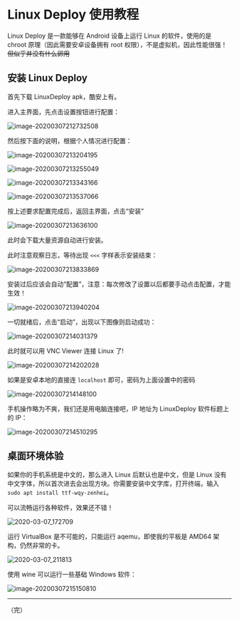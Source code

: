 # Linux Deploy 使用教程

Linux Deploy 是一款能够在 Android 设备上运行 Linux 的软件，使用的是 chroot 原理（因此需要安卓设备拥有 root 权限），不是虚拟机，因此性能很强！~~但似乎并没有什么卵用~~

## 安装 Linux Deploy

首先下载 LinuxDeploy apk，酷安上有。

进入主界面，先点击设置按钮进行配置：

![image-20200307212732508](./linux-deploy-tutorial.assets/image-20200307212732508.png)

然后按下面的说明，根据个人情况进行配置：

![image-20200307213204195](./linux-deploy-tutorial.assets/image-20200307213204195.png)

![image-20200307213255049](./linux-deploy-tutorial.assets/image-20200307213255049.png)

![image-20200307213343166](./linux-deploy-tutorial.assets/image-20200307213343166.png)

![image-20200307213537066](./linux-deploy-tutorial.assets/image-20200307213537066.png)

按上述要求配置完成后，返回主界面，点击“安装”

![image-20200307213636100](./linux-deploy-tutorial.assets/image-20200307213636100.png)

此时会下载大量资源自动进行安装。

此时注意观察日志，等待出现 `<<<` 字样表示安装结束：

![image-20200307213833869](./linux-deploy-tutorial.assets/image-20200307213833869.png)

安装过后应该会自动“配置”，注意：每次修改了设置以后都要手动点击配置，才能生效！

![image-20200307213940204](./linux-deploy-tutorial.assets/image-20200307213940204.png)

一切就绪后，点击“启动”，出现以下图像则启动成功：

![image-20200307214031379](./linux-deploy-tutorial.assets/image-20200307214031379.png)

此时就可以用 VNC Viewer 连接 Linux 了!

![image-20200307214202028](./linux-deploy-tutorial.assets/image-20200307214202028.png)

如果是安卓本地的直接连 `localhost` 即可，密码为上面设置中的密码

![image-20200307214148100](./linux-deploy-tutorial.assets/image-20200307214148100.png)

手机操作略为不爽，我们还是用电脑连接吧，IP 地址为 LinuxDeploy 软件标题上的 IP：

![image-20200307214510295](./linux-deploy-tutorial.assets/image-20200307214510295.png)

## 桌面环境体验

如果你的手机系统是中文的，那么进入 Linux 后默认也是中文，但是 Linux 没有中文字体，所以首次进去会出现方块。你需要安装中文字库，打开终端，输入`sudo apt install ttf-wqy-zenhei`。

可以流畅运行各种软件，效果还不错！

![2020-03-07_172709](./linux-deploy-tutorial.assets/2020-03-07_172709-1583588920096.png)

运行 VirtualBox 是不可能的，只能运行 aqemu，即使我的平板是 AMD64 架构，仍然非常的卡。

![2020-03-07_211813](./linux-deploy-tutorial.assets/2020-03-07_211813-1583588925389.png)

使用 wine 可以运行一些基础 Windows 软件：

![image-20200307215150810](./linux-deploy-tutorial.assets/image-20200307215150810.png)

---

（完）
